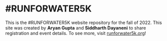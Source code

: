 ﻿# #RUNFORWATER5K

This is the #RUNFORWATER5K website repository for the fall of 2022. This site was created by **Aryan Gupta** and **Siddharth Dayaneni** to share registration and event details. To see more, visit [runforwater5k.org](http://runforwater5k.org/)!
